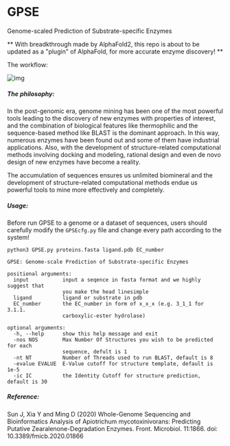# GPSE
Genome-scaled Prediction of Substrate-specific Enzymes

** With breadkthrough made by AlphaFold2, this repo is about to be updated as a "plugin" of AlphaFold, for more accurate enzyme discovery! **

The workflow:

![img](/img/GASSER.svg)

##### The philosophy:

In the post-genomic era, genome mining has been one of the most powerful tools leading to the discovery of new enzymes with properties of interest, and the combination of biological features like thermophilic and the sequence-based method like BLAST is the dominant approach. In this way, numerous enzymes have been found out and some of them have industrial applications. Also, with the development of structure-related computational methods involving docking and modeling, rational design and even de novo design of new enzymes have become a reality.

The accumulation of sequences ensures us unlimited biomineral and the development of structure-related computational methods endue us powerful tools to mine more effectively and completely.

##### Usage:  
Before run GPSE to a genome or a dataset of sequences, users should carefully modify the `GPSEcfg.py` file and change every path according to the system!  
```
python3 GPSE.py proteins.fasta ligand.pdb EC_number

GPSE: Genome-scale Prediction of Substrate-specific Enzymes

positional arguments:
  input           input a seqence in fasta format and we highly suggest that
                  you make the head linesimple
  ligand          ligand or substrate in pdb
  EC_number       the EC_number in form of x_x_x (e.g. 3_1_1 for 3.1.1.
                  carboxylic-ester hydrolase)

optional arguments:
  -h, --help      show this help message and exit
  -nos NOS        Max Number Of Structures you wish to be predicted for each
                  sequence, defult is 1
  -nt NT          Number of Threads used to run BLAST, default is 8
  -evalue EVALUE  E-Value cutoff for structure template, default is 1e-5
  -ic IC          the Identity Cutoff for structure prediction, default is 30
```
##### Reference:  
Sun J, Xia Y and Ming D (2020) Whole-Genome Sequencing and Bioinformatics Analysis of Apiotrichum mycotoxinivorans: Predicting Putative Zearalenone-Degradation Enzymes. Front. Microbiol. 11:1866. doi: 10.3389/fmicb.2020.01866
